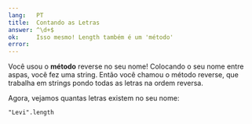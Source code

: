 ```yaml
---
lang:   PT
title:  Contando as Letras
answer: ^\d+$
ok:     Isso mesmo! Length também é um 'método'
error:  
---
```


Você usou o __método__ reverse no seu nome! Colocando o seu nome entre aspas, você fez uma string. Então você chamou o método reverse, que trabalha em strings pondo todas as letras na ordem reversa.

Agora, vejamos quantas letras existem no seu nome:

    "Levi".length
